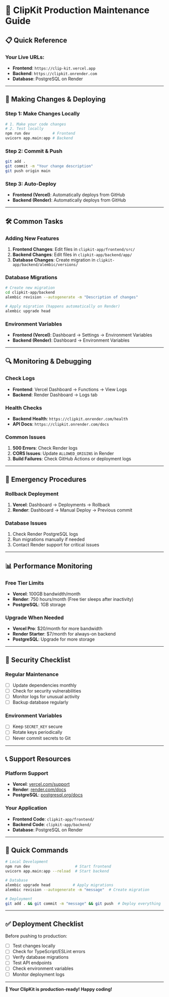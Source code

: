 # 🚀 ClipKit Production Maintenance Guide

## 📋 **Quick Reference**

### **Your Live URLs:**

- **Frontend**: `https://clip-kit.vercel.app`
- **Backend**: `https://clipkit.onrender.com`
- **Database**: PostgreSQL on Render

---

## 🔄 **Making Changes & Deploying**

### **Step 1: Make Changes Locally**

```bash
# 1. Make your code changes
# 2. Test locally
npm run dev          # Frontend
uvicorn app.main:app # Backend
```

### **Step 2: Commit & Push**

```bash
git add .
git commit -m "Your change description"
git push origin main
```

### **Step 3: Auto-Deploy**

- **Frontend (Vercel)**: Automatically deploys from GitHub
- **Backend (Render)**: Automatically deploys from GitHub

---

## 🛠 **Common Tasks**

### **Adding New Features**

1. **Frontend Changes**: Edit files in `clipkit-app/frontend/src/`
2. **Backend Changes**: Edit files in `clipkit-app/backend/app/`
3. **Database Changes**: Create migration in `clipkit-app/backend/alembic/versions/`

### **Database Migrations**

```bash
# Create new migration
cd clipkit-app/backend
alembic revision --autogenerate -m "Description of changes"

# Apply migration (happens automatically on Render)
alembic upgrade head
```

### **Environment Variables**

- **Frontend (Vercel)**: Dashboard → Settings → Environment Variables
- **Backend (Render)**: Dashboard → Environment Variables

---

## 🔍 **Monitoring & Debugging**

### **Check Logs**

- **Frontend**: Vercel Dashboard → Functions → View Logs
- **Backend**: Render Dashboard → Logs tab

### **Health Checks**

- **Backend Health**: `https://clipkit.onrender.com/health`
- **API Docs**: `https://clipkit.onrender.com/docs`

### **Common Issues**

1. **500 Errors**: Check Render logs
2. **CORS Issues**: Update `ALLOWED_ORIGINS` in Render
3. **Build Failures**: Check GitHub Actions or deployment logs

---

## 🚨 **Emergency Procedures**

### **Rollback Deployment**

1. **Vercel**: Dashboard → Deployments → Rollback
2. **Render**: Dashboard → Manual Deploy → Previous commit

### **Database Issues**

1. Check Render PostgreSQL logs
2. Run migrations manually if needed
3. Contact Render support for critical issues

---

## 📊 **Performance Monitoring**

### **Free Tier Limits**

- **Vercel**: 100GB bandwidth/month
- **Render**: 750 hours/month (Free tier sleeps after inactivity)
- **PostgreSQL**: 1GB storage

### **Upgrade When Needed**

- **Vercel Pro**: $20/month for more bandwidth
- **Render Starter**: $7/month for always-on backend
- **PostgreSQL**: Upgrade for more storage

---

## 🔐 **Security Checklist**

### **Regular Maintenance**

- [ ] Update dependencies monthly
- [ ] Check for security vulnerabilities
- [ ] Monitor logs for unusual activity
- [ ] Backup database regularly

### **Environment Variables**

- [ ] Keep `SECRET_KEY` secure
- [ ] Rotate keys periodically
- [ ] Never commit secrets to Git

---

## 📞 **Support Resources**

### **Platform Support**

- **Vercel**: [vercel.com/support](https://vercel.com/support)
- **Render**: [render.com/docs](https://render.com/docs)
- **PostgreSQL**: [postgresql.org/docs](https://postgresql.org/docs)

### **Your Application**

- **Frontend Code**: `clipkit-app/frontend/`
- **Backend Code**: `clipkit-app/backend/`
- **Database**: PostgreSQL on Render

---

## 🎯 **Quick Commands**

```bash
# Local Development
npm run dev                    # Start frontend
uvicorn app.main:app --reload  # Start backend

# Database
alembic upgrade head          # Apply migrations
alembic revision --autogenerate -m "message"  # Create migration

# Deployment
git add . && git commit -m "message" && git push  # Deploy everything
```

---

## ✅ **Deployment Checklist**

Before pushing to production:

- [ ] Test changes locally
- [ ] Check for TypeScript/ESLint errors
- [ ] Verify database migrations
- [ ] Test API endpoints
- [ ] Check environment variables
- [ ] Monitor deployment logs

---

**🎉 Your ClipKit is production-ready! Happy coding!**

